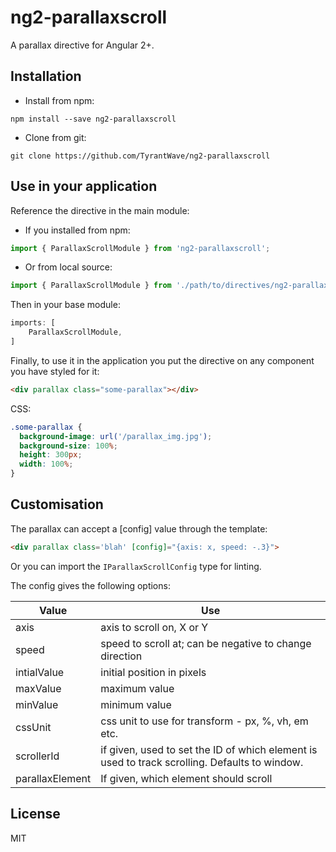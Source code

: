 # ng2-parallaxscroll

A parallax directive for Angular 2+.

## Installation

 - Install from npm:
```
npm install --save ng2-parallaxscroll
```

 - Clone from git:
```
git clone https://github.com/TyrantWave/ng2-parallaxscroll
```

## Use in your application

Reference the directive in the main module:

 - If you installed from npm:
```typescript
import { ParallaxScrollModule } from 'ng2-parallaxscroll';
```

 - Or from local source:
```typescript
import { ParallaxScrollModule } from './path/to/directives/ng2-parallax-scroll.directive';
```

Then in your base module:
```typescript
imports: [
    ParallaxScrollModule,
]
```

Finally, to use it in the application you put the directive on any component you have styled for it:
```html
<div parallax class="some-parallax"></div>
```
CSS:
```css
.some-parallax {
  background-image: url('/parallax_img.jpg');
  background-size: 100%;
  height: 300px;
  width: 100%;
}
```

## Customisation

The parallax can accept a [config] value through the template:
```html
<div parallax class='blah' [config]="{axis: x, speed: -.3}">
```

Or you can import the `IParallaxScrollConfig` type for linting.

The config gives the following options:

Value           | Use
--------------- | ---------------
axis            | axis to scroll on, X or Y
speed           | speed to scroll at; can be negative to change direction
intialValue     | initial position in pixels
maxValue        | maximum value
minValue        | minimum value
cssUnit         | css unit to use for transform - px, %, vh, em etc.
scrollerId      | if given, used to set the ID of which element is used to track scrolling. Defaults to window.  
parallaxElement | If given, which element should scroll  



## License
MIT
